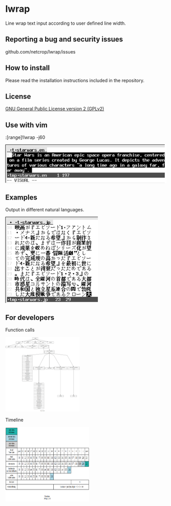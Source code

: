 # lwrap
Line wrap text input according to user defined line width.

## Reporting a bug and security issues

github.com/netcrop/lwrap/issues

## How to install

Please read the installation instructions included in the repository.

## License

[GNU General Public License version 2 (GPLv2)](https://github.com/netcrop/lwrap/COPYING)

## Use with vim
:[range]!lwrap -j60

![Alt text](misc/lwrap.gif?raw=true "")

## Examples

Output in different natural languages.

![Alt text](misc/examples.gif?raw=true "")

## For developers

Function calls

<img src="misc/functions.png" height="232" width="232">

Timeline

<img src="misc/timeline.png" height="232" width="262">


